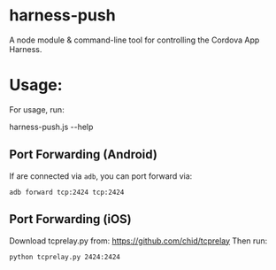 # harness-push

A node module & command-line tool for controlling the Cordova App Harness.

# Usage:

For usage, run:

   harness-push.js --help

## Port Forwarding (Android)

If are connected via `adb`, you can port forward via:

    adb forward tcp:2424 tcp:2424

## Port Forwarding (iOS)

Download tcprelay.py from: https://github.com/chid/tcprelay
Then run:

    python tcprelay.py 2424:2424
